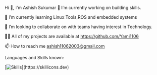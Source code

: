   Hi 👋, I'm Ashish Sukumar
🔭 I’m currently working on building skills.

🌱 I’m currently learning Linux Tools,ROS and embedded systems

👯 I’m looking to collaborate on with teams having interest in Technology.

👨‍💻 All of my projects are available at https://github.com/Yami1106

📫 How to reach me ashish11062003@gmail.com




Languages and Skills known:

[![Skills](https://skillicons.dev/icons?i=c,cpp,python,arduino,raspberrypi,git,github,figma,js,html,css,react,nodejs,linux,mysql,sqlite,vscode,ROS,autocad,)](https://skillicons.dev)

<!---
Yami1106/Yami1106 is a ✨ special ✨ repository because its `README.md` (this file) appears on your GitHub profile.
You can click the Preview link to take a look at your changes.
--->
